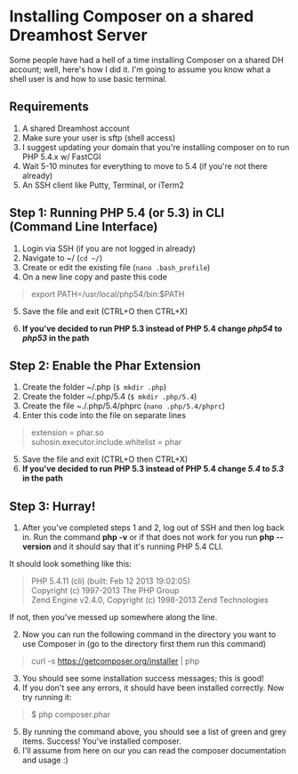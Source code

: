 Installing Composer on a shared Dreamhost Server
==========================

Some people have had a hell of a time installing Composer on a shared DH account; well, here's how I did it. 
I'm going to assume you know what a shell user is and how to use basic terminal.

Requirements
-------------------------
1. A shared Dreamhost account
2. Make sure your user is sftp (shell access)
3. I suggest updating your domain that you're installing composer on to run PHP 5.4.x w/ FastCGI
4. Wait 5-10 minutes for everything to move to 5.4 (if you're not there already)
5. An SSH client like Putty, Terminal, or iTerm2


Step 1: Running PHP 5.4 (or 5.3) in CLI (Command Line Interface)
-------------------------

1. Login via SSH (if you are not logged in already)
2. Navigate to ~/ (`cd ~/`)
3. Create or edit the existing file (`nano .bash_profile`)
4. On a new line copy and paste this code
  > export PATH=/usr/local/php54/bin:$PATH

5. Save the file and exit (CTRL+O then CTRL+X)

6. **If you've decided to run PHP 5.3 instead of PHP 5.4 change *php54* to *php53* in the path**

Step 2: Enable the Phar Extension
-------------------------

1. Create the folder ~/.php (`$ mkdir .php`)
2. Create the folder ~/.php/5.4 (`$ mkdir .php/5.4`)
3. Create the file ~./.php/5.4/phprc (`nano .php/5.4/phprc`)
4. Enter this code into the file on separate lines
 > extension = phar.so<br />
 > suhosin.executor.include.whitelist = phar

5. Save the file and exit (CTRL+O then CTRL+X)
6. **If you've decided to run PHP 5.3 instead of PHP 5.4 change *5.4* to *5.3* in the path**


Step 3: Hurray!
-------------------------
1. After you've completed steps 1 and 2, log out of SSH and then log back in. Run the command **php -v** or if that does not work for
  you run **php --version** and it should say that it's running PHP 5.4 CLI.

  It should look something like this:
> PHP 5.4.11 (cli) (built: Feb 12 2013 19:02:05)<br />
> Copyright (c) 1997-2013 The PHP Group <br />
> Zend Engine v2.4.0, Copyright (c) 1998-2013 Zend Technologies

  If not, then you've messed up somewhere along the line.

2. Now you can run the following command in the directory you want to use Composer in (go to the directory first them run this command)
 > curl -s https://getcomposer.org/installer | php
3. You should see some installation success messages; this is good!
4. If you don't see any errors, it should have been installed correctly. Now try running it:
 > $ php composer.phar
5. By running the command above, you should see a list of green and grey items. Success! You've installed composer.
6. I'll assume from here on our you can read the composer documentation and usage :)


